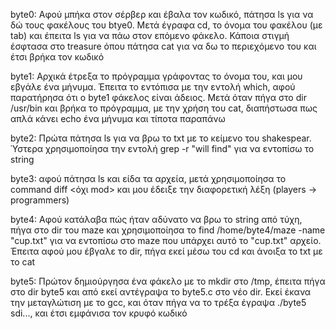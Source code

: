 byte0: Αφού μπήκα στον σέρβερ και έβαλα τον κωδικό, πάτησα ls για να δώ τους φακέλους του btye0. Μετά έγραφα cd, το όνομα του φακέλου (με tab) και έπειτα ls για να πάω στον επόμενο φάκελο. Κάποια στιγμή έσφτασα στο treasure όπου πάτησα cat για να δω το περιεχόμενο του και έτσι βρήκα τον κωδικό

byte1: Αρχικά έτρεξα το πρόγραμμα γράφοντας το όνομα του, και μου εβγάλε ένα μήνυμα. Έπειτα το εντόπισα με την εντολή which, αφού παρατήρησα ότι ο byte1 φάκελος είναι άδειος. Μετά όταν πήγα στο dir /usr/bin και βρήκα το πρόγραμμα, με την χρήση του cat, διαπήστωσα πως απλά κάνει echo ένα μήνυμα και τίποτα παραπάνω

byte2: Πρώτα πάτησα ls για να βρω το txt με το κείμενο του shakespear. Ύστερα χρησιμοποίησα την εντολή grep -r "will find" για να εντοπίσω το string

byte3: αφού πάτησα ls και είδα τα αρχεία, μετά χρησιμοποίησα το command diff <mod> <όχι mod> και μου έδειξε την διαφορετική λέξη (players -> programmers)

byte4: Αφού κατάλαβα πώς ήταν αδύνατο να βρω το string από τύχη, πήγα στο dir του maze και χρησιμοποίησα το find /home/byte4/maze -name "cup.txt" για να εντοπίσω στο maze που υπάρχει αυτό το "cup.txt" αρχείο. Έπειτα αφού μου έβγαλε το dir, πήγα εκεί μέσω του cd και άνοιξα το txt με το cat

byte5: Πρώτον δημιούργησα ένα φάκελο με το mkdir στο /tmp, έπειτα πήγα στο dir byte5 και από εκεί αντέγραψα το byte5.c στο νέο dir. Εκεί έκανα την μεταγλώτιση με το gcc, και όταν πήγα να το τρέξα έγραψα ./byte5 sdi..., και έτσι εμφάνισα τον κρυφό κωδικό 
